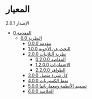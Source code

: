 المعيار
==========
الإصدار 2.0.1

<ul>
  <li> <a href="https://github.com/hassanhabib/The-Standard-Arabic/blob/master/0.%20%D8%A7%D9%84%D9%85%D9%82%D8%AF%D9%85%D8%A9/0.%20%D8%A7%D9%84%D9%85%D9%82%D8%AF%D9%85%D8%A9.md"> 0 المقدمة </a>
    <ul>
      <li> <a href=""> 0.0 النظرية </a>
        <ul>
          <li> <a href=""> 0.0.0 مقدمة</a> </li>
          <li> <a href=""> 1.0.0 البحث عن الأجوبة</a> </li>
          <li> <a href=""> 2.0.0 نظرية الثلاثيات</a>
            <ul>
              <li> <a href=""> 0.2.0.0 المقاصد</a> </li>
              <li> <a href=""> 1.2.0.0 الاعتماديات</a> </li>
              <li> <a href=""> 2.2.0.0 الظواهر</a> </li>
            </ul>
          </li>
          <li> <a href=""> 3.0.0 كل شيء متصل</a> </li>
          <li> <a href=""> 4.0.0 نمط الكسيريات</a> </li>
          <li> <a href=""> 5.0.0 تصميم الأنظمة ومعمارياتها</a> </li>
          <li> <a href=""> 6.0.0 الخلاصة</a> </li>
        </ul>
      </li>
    </ul>
  </li>
</ul>
